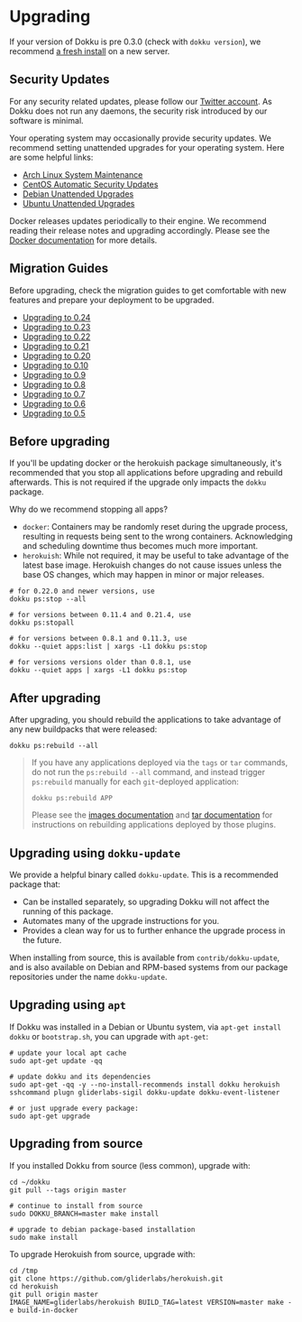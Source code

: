 # Upgrading

If your version of Dokku is pre 0.3.0 (check with `dokku version`), we recommend [a fresh install](/docs/getting-started/installation.md) on a new server.

## Security Updates

For any security related updates, please follow our [Twitter account](https://twitter.com/dokku). As Dokku does not run any daemons, the security risk introduced by our software is minimal.

Your operating system may occasionally provide security updates. We recommend setting unattended upgrades for your operating system. Here are some helpful links:

- [Arch Linux System Maintenance](https://wiki.archlinux.org/index.php/System_maintenance)
- [CentOS Automatic Security Updates](https://serversforhackers.com/c/automatic-security-updates-centos)
- [Debian Unattended Upgrades](https://wiki.debian.org/UnattendedUpgrades)
- [Ubuntu Unattended Upgrades](https://help.ubuntu.com/community/AutomaticSecurityUpdates)

Docker releases updates periodically to their engine. We recommend reading their release notes and upgrading accordingly. Please see the [Docker documentation](https://docs.docker.com/) for more details.

## Migration Guides

Before upgrading, check the migration guides to get comfortable with new features and prepare your deployment to be upgraded.

- [Upgrading to 0.24](/docs/appendices/0.24.0-migration-guide.md)
- [Upgrading to 0.23](/docs/appendices/0.23.0-migration-guide.md)
- [Upgrading to 0.22](/docs/appendices/0.22.0-migration-guide.md)
- [Upgrading to 0.21](/docs/appendices/0.21.0-migration-guide.md)
- [Upgrading to 0.20](/docs/appendices/0.20.0-migration-guide.md)
- [Upgrading to 0.10](/docs/appendices/0.10.0-migration-guide.md)
- [Upgrading to 0.9](/docs/appendices/0.9.0-migration-guide.md)
- [Upgrading to 0.8](/docs/appendices/0.8.0-migration-guide.md)
- [Upgrading to 0.7](/docs/appendices/0.7.0-migration-guide.md)
- [Upgrading to 0.6](/docs/appendices/0.6.0-migration-guide.md)
- [Upgrading to 0.5](/docs/appendices/0.5.0-migration-guide.md)

## Before upgrading

If you'll be updating docker or the herokuish package simultaneously, it's recommended
that you stop all applications before upgrading and rebuild afterwards. This is not
required if the upgrade only impacts the `dokku` package.

Why do we recommend stopping all apps?

- `docker`: Containers may be randomly reset during the upgrade process, resulting in
  requests being sent to the wrong containers. Acknowledging and scheduling downtime
  thus becomes much more important.
- `herokuish`: While not required, it may be useful to take advantage of the latest
  base image. Herokuish changes do not cause issues unless the base OS changes, which
  may happen in minor or major releases.

```shell
# for 0.22.0 and newer versions, use
dokku ps:stop --all

# for versions between 0.11.4 and 0.21.4, use
dokku ps:stopall

# for versions between 0.8.1 and 0.11.3, use
dokku --quiet apps:list | xargs -L1 dokku ps:stop

# for versions versions older than 0.8.1, use
dokku --quiet apps | xargs -L1 dokku ps:stop
```

## After upgrading

After upgrading, you should rebuild the applications to take advantage of any
new buildpacks that were released:

```shell
dokku ps:rebuild --all
```

> If you have any applications deployed via the `tags` or `tar` commands, do not run the `ps:rebuild --all` command,
> and instead trigger `ps:rebuild` manually for each `git`-deployed application:
>
> ```
> dokku ps:rebuild APP
> ```
>
> Please see the [images documentation](/docs/deployment/methods/images.md) and [tar documentation](/docs/deployment/methods/tar.md)
> for instructions on rebuilding applications deployed by those plugins.

## Upgrading using `dokku-update`

We provide a helpful binary called `dokku-update`. This is a recommended package that:

- Can be installed separately, so upgrading Dokku will not affect the running of this package.
- Automates many of the upgrade instructions for you.
- Provides a clean way for us to further enhance the upgrade process in the future.

When installing from source, this is available from `contrib/dokku-update`, and is also available on Debian and RPM-based systems from our package repositories under the name `dokku-update`.

## Upgrading using `apt`

If Dokku was installed in a Debian or Ubuntu system, via `apt-get install dokku` or `bootstrap.sh`, you can upgrade with `apt-get`:

```shell
# update your local apt cache
sudo apt-get update -qq

# update dokku and its dependencies
sudo apt-get -qq -y --no-install-recommends install dokku herokuish sshcommand plugn gliderlabs-sigil dokku-update dokku-event-listener

# or just upgrade every package:
sudo apt-get upgrade
```

## Upgrading from source

If you installed Dokku from source (less common), upgrade with:

```shell
cd ~/dokku
git pull --tags origin master

# continue to install from source
sudo DOKKU_BRANCH=master make install

# upgrade to debian package-based installation
sudo make install
```

To upgrade Herokuish from source, upgrade with:

```shell
cd /tmp
git clone https://github.com/gliderlabs/herokuish.git
cd herokuish
git pull origin master
IMAGE_NAME=gliderlabs/herokuish BUILD_TAG=latest VERSION=master make -e build-in-docker
```
